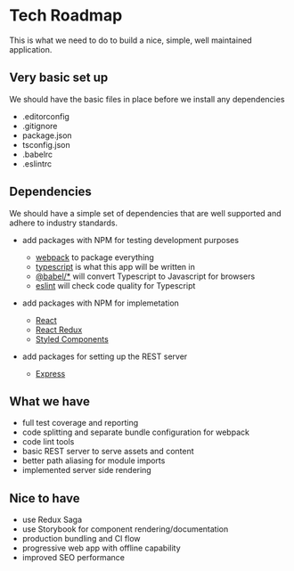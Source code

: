 # Tech Roadmap
This is what we need to do to build a nice, simple, well maintained application.

## Very basic set up
We should have the basic files in place before we install any dependencies
- .editorconfig
- .gitignore
- package.json
- tsconfig.json
- .babelrc
- .eslintrc

## Dependencies
We should have a simple set of dependencies that are well supported and adhere to industry standards.

- add packages with NPM for testing development purposes
	- [webpack](https://www.npmjs.com/package/webpack) to package everything
	- [typescript](https://www.npmjs.com/package/typescript) is what this app will be written in
	- [@babel/*](https://www.npmjs.com/package/Babel) will convert Typescript to Javascript for browsers
	- [eslint](https://eslint.org/) will check code quality for Typescript

- add packages with NPM for implemetation
	- [React](https://www.npmjs.com/package/react)
	- [React Redux](https://www.npmjs.com/package/react-redux)
	- [Styled Components](https://styled-components.com/)

- add packages for setting up the REST server
  - [Express](https://expressjs.com/)

## What we have
- full test coverage and reporting
- code splitting and separate bundle configuration for webpack
- code lint tools
- basic REST server to serve assets and content
- better path aliasing for module imports
- implemented server side rendering

## Nice to have
- use Redux Saga
- use Storybook for component rendering/documentation
- production bundling and CI flow
- progressive web app with offline capability
- improved SEO performance
